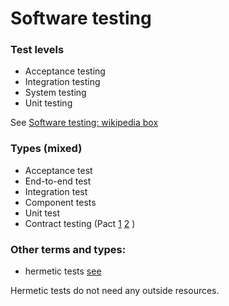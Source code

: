 # Software testing

### Test levels
* Acceptance testing
* Integration testing
* System testing
* Unit testing

See [Software testing: wikipedia box](https://en.wikipedia.org/wiki/Template:Software_testing)

### Types (mixed)
* Acceptance test
* End-to-end test
* Integration test
* Component tests
* Unit test
* Contract testing (Pact [1](https://docs.pact.io/) [2](https://github.com/pact-foundation/pact-js) )

### Other terms and types:
* hermetic tests
[see](https://www.tensorflow.org/community/contribute/tests)

Hermetic tests do not need any outside resources.
